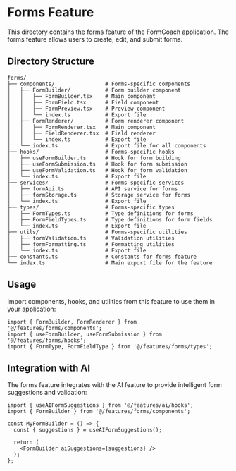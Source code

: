 # Forms Feature

This directory contains the forms feature of the FormCoach application. The forms feature allows users to create, edit, and submit forms.

## Directory Structure

```
forms/
├── components/                # Forms-specific components
│   ├── FormBuilder/           # Form builder component
│   │   ├── FormBuilder.tsx    # Main component
│   │   ├── FormField.tsx      # Field component
│   │   ├── FormPreview.tsx    # Preview component
│   │   └── index.ts           # Export file
│   ├── FormRenderer/          # Form renderer component
│   │   ├── FormRenderer.tsx   # Main component
│   │   ├── FieldRenderer.tsx  # Field renderer
│   │   └── index.ts           # Export file
│   └── index.ts               # Export file for all components
├── hooks/                     # Forms-specific hooks
│   ├── useFormBuilder.ts      # Hook for form building
│   ├── useFormSubmission.ts   # Hook for form submission
│   ├── useFormValidation.ts   # Hook for form validation
│   └── index.ts               # Export file
├── services/                  # Forms-specific services
│   ├── formApi.ts             # API service for forms
│   ├── formStorage.ts         # Storage service for forms
│   └── index.ts               # Export file
├── types/                     # Forms-specific types
│   ├── FormTypes.ts           # Type definitions for forms
│   ├── FormFieldTypes.ts      # Type definitions for form fields
│   └── index.ts               # Export file
├── utils/                     # Forms-specific utilities
│   ├── formValidation.ts      # Validation utilities
│   ├── formFormatting.ts      # Formatting utilities
│   └── index.ts               # Export file
├── constants.ts               # Constants for forms feature
└── index.ts                   # Main export file for the feature
```

## Usage

Import components, hooks, and utilities from this feature to use them in your application:

```tsx
import { FormBuilder, FormRenderer } from '@/features/forms/components';
import { useFormBuilder, useFormSubmission } from '@/features/forms/hooks';
import { FormType, FormFieldType } from '@/features/forms/types';
```

## Integration with AI

The forms feature integrates with the AI feature to provide intelligent form suggestions and validation:

```tsx
import { useAIFormSuggestions } from '@/features/ai/hooks';
import { FormBuilder } from '@/features/forms/components';

const MyFormBuilder = () => {
  const { suggestions } = useAIFormSuggestions();
  
  return (
    <FormBuilder aiSuggestions={suggestions} />
  );
};
```